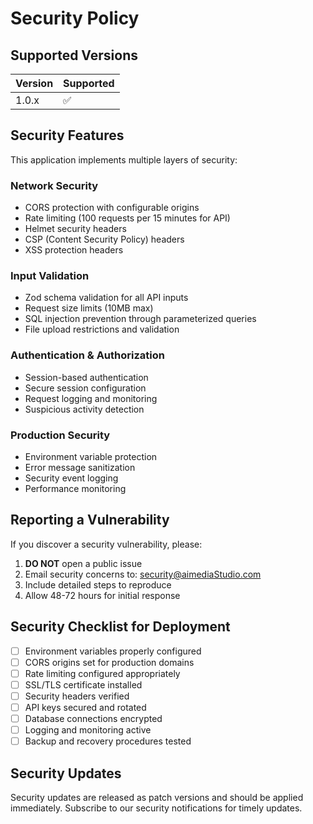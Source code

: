# Security Policy

## Supported Versions

| Version | Supported          |
| ------- | ------------------ |
| 1.0.x   | :white_check_mark: |

## Security Features

This application implements multiple layers of security:

### Network Security
- CORS protection with configurable origins
- Rate limiting (100 requests per 15 minutes for API)
- Helmet security headers
- CSP (Content Security Policy) headers
- XSS protection headers

### Input Validation
- Zod schema validation for all API inputs
- Request size limits (10MB max)
- SQL injection prevention through parameterized queries
- File upload restrictions and validation

### Authentication & Authorization
- Session-based authentication
- Secure session configuration
- Request logging and monitoring
- Suspicious activity detection

### Production Security
- Environment variable protection
- Error message sanitization
- Security event logging
- Performance monitoring

## Reporting a Vulnerability

If you discover a security vulnerability, please:

1. **DO NOT** open a public issue
2. Email security concerns to: security@aimediaStudio.com
3. Include detailed steps to reproduce
4. Allow 48-72 hours for initial response

## Security Checklist for Deployment

- [ ] Environment variables properly configured
- [ ] CORS origins set for production domains
- [ ] Rate limiting configured appropriately
- [ ] SSL/TLS certificate installed
- [ ] Security headers verified
- [ ] API keys secured and rotated
- [ ] Database connections encrypted
- [ ] Logging and monitoring active
- [ ] Backup and recovery procedures tested

## Security Updates

Security updates are released as patch versions and should be applied immediately.
Subscribe to our security notifications for timely updates.